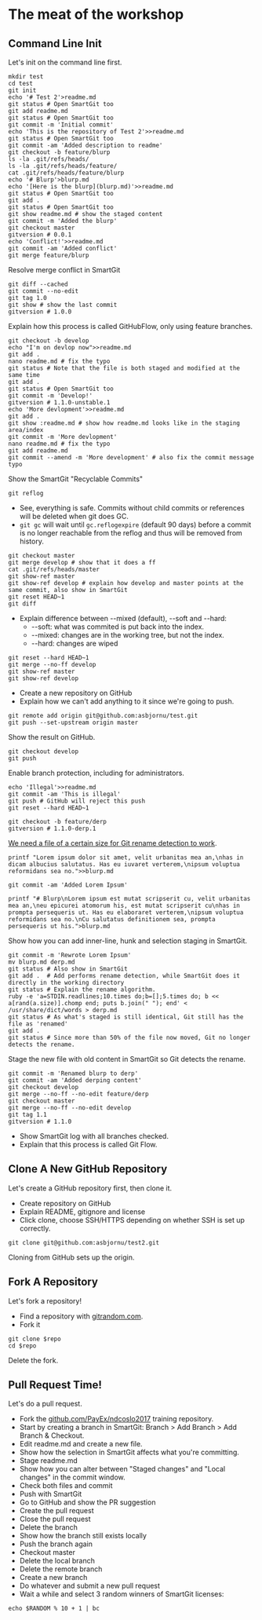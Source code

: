 # The meat of the workshop
## Command Line Init

Let's init on the command line first.

```shell
mkdir test
cd test
git init
echo '# Test 2'>readme.md
git status # Open SmartGit too
git add readme.md
git status # Open SmartGit too
git commit -m 'Initial commit'
echo 'This is the repository of Test 2'>>readme.md
git status # Open SmartGit too
git commit -am 'Added description to readme'
git checkout -b feature/blurp
ls -la .git/refs/heads/
ls -la .git/refs/heads/feature/
cat .git/refs/heads/feature/blurp
echo '# Blurp'>blurp.md
echo '[Here is the blurp](blurp.md)'>>readme.md
git status # Open SmartGit too
git add .
git status # Open SmartGit too
git show readme.md # show the staged content
git commit -m 'Added the blurp'
git checkout master
gitversion # 0.0.1
echo 'Conflict!'>>readme.md
git commit -am 'Added conflict'
git merge feature/blurp
```

Resolve merge conflict in SmartGit

```shell
git diff --cached
git commit --no-edit
git tag 1.0
git show # show the last commit
gitversion # 1.0.0
```

Explain how this process is called GitHubFlow, only using feature branches.

```shell
git checkout -b develop
echo "I'm on devlop now">>readme.md
git add .
nano readme.md # fix the typo
git status # Note that the file is both staged and modified at the same time
git add .
git status # Open SmartGit too
git commit -m 'Develop!'
gitversion # 1.1.0-unstable.1
echo 'More devlopment'>>readme.md
git add .
git show :readme.md # show how readme.md looks like in the staging area/index
git commit -m 'More devlopment'
nano readme.md # fix the typo
git add readme.md
git commit --amend -m 'More development' # also fix the commit message typo
```

Show the SmartGit "Recyclable Commits"

```shell
git reflog
```

- See, everything is safe. Commits without child commits or references will be deleted when git does GC.
- `git gc` will wait until `gc.reflogexpire` (default 90 days) before a commit is
  no longer reachable from the reflog and thus will be removed from history.

```shell
git checkout master
git merge develop # show that it does a ff
cat .git/refs/heads/master
git show-ref master
git show-ref develop # explain how develop and master points at the same commit, also show in SmartGit
git reset HEAD~1
git diff
```

- Explain difference between --mixed (default), --soft and --hard:
  - --soft: what was commited is put back into the index.
  - --mixed: changes are in the working tree, but not the index.
  - --hard: changes are wiped

```shell
git reset --hard HEAD~1
git merge --no-ff develop
git show-ref master
git show-ref develop
```

- Create a new repository on GitHub
- Explain how we can't add anything to it since we're going to push.

```shell
git remote add origin git@github.com:asbjornu/test.git
git push --set-upstream origin master
```

Show the result on GitHub.

```shell
git checkout develop
git push
```

Enable branch protection, including for administrators.

```shell
echo 'Illegal'>>readme.md
git commit -am 'This is illegal'
git push # GitHub will reject this push
git reset --hard HEAD~1
```

```shell
git checkout -b feature/derp
gitversion # 1.1.0-derp.1
```

[We need a file of a certain size for Git rename detection to work][1].

```shell
printf "Lorem ipsum dolor sit amet, velit urbanitas mea an,\nhas in dicam albucius salutatus. Has eu iuvaret verterem,\nipsum voluptua reformidans sea no.">>blurp.md

git commit -am 'Added Lorem Ipsum'

printf "# Blurp\nLorem ipsum est mutat scripserit cu, velit urbanitas mea an,\neu epicurei atomorum his, est mutat scripserit cu\nhas in prompta persequeris ut. Has eu elaboraret verterem,\nipsum voluptua reformidans sea no.\nCu salutatus definitionem sea, prompta persequeris ut his.">blurp.md
```

Show how you can add inner-line, hunk and selection staging in SmartGit.

```shell
git commit -m 'Rewrote Lorem Ipsum'
mv blurp.md derp.md
git status # Also show in SmartGit
git add .  # Add performs rename detection, while SmartGit does it directly in the working directory
git status # Explain the rename algorithm.
ruby -e 'a=STDIN.readlines;10.times do;b=[];5.times do; b << a[rand(a.size)].chomp end; puts b.join(" "); end' < /usr/share/dict/words > derp.md
git status # As what's staged is still identical, Git still has the file as 'renamed'
git add .
git status # Since more than 50% of the file now moved, Git no longer detects the rename.
```

Stage the new file with old content in SmartGit so Git detects the rename.

```shell
git commit -m 'Renamed blurp to derp'
git commit -am 'Added derping content'
git checkout develop
git merge --no-ff --no-edit feature/derp
git checkout master
git merge --no-ff --no-edit develop
git tag 1.1
gitversion # 1.1.0
```

- Show SmartGit log with all branches checked.
- Explain that this process is called Git Flow.

## Clone A New GitHub Repository

Let's create a GitHub repository first, then clone it.
- Create repository on GitHub
- Explain README, gitignore and license
- Click clone, choose SSH/HTTPS depending on whether SSH is set up correctly.

```shell
git clone git@github.com:asbjornu/test2.git
```

Cloning from GitHub sets up the origin.

## Fork A Repository

Let's fork a repository!

- Find a repository with [gitrandom.com][2].
- Fork it

```shell
git clone $repo
cd $repo
```

Delete the fork.

## Pull Request Time!

Let's do a pull request.

- Fork the [github.com/PayEx/ndcoslo2017][3] training repository.
- Start by creating a branch in SmartGit: Branch > Add Branch > Add Branch &amp; Checkout.
- Edit readme.md and create a new file.
- Show how the selection in SmartGit affects what you're committing.
- Stage readme.md
- Show how you can alter between "Staged changes" and "Local changes" in the commit window.
- Check both files and commit
- Push with SmartGit
- Go to GitHub and show the PR suggestion
- Create the pull request
- Close the pull request
- Delete the branch
- Show how the branch still exists locally
- Push the branch again
- Checkout master
- Delete the local branch
- Delete the remote branch
- Create a new branch
- Do whatever and submit a new pull request
- Wait a while and select 3 random winners of SmartGit licenses:

```shell
echo $RANDOM % 10 + 1 | bc
```

[1]: https://github.com/libgit2/libgit2/issues/2735#issuecomment-64989769
[2]: https://gitrandom.com/
[3]: https://github.com/payex/ndcoslo2017
